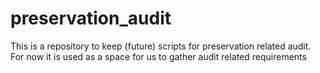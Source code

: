 # preservation_audit
This is a repository to keep (future) scripts for preservation related audit. For now it is used as a space for us to gather audit related requirements
